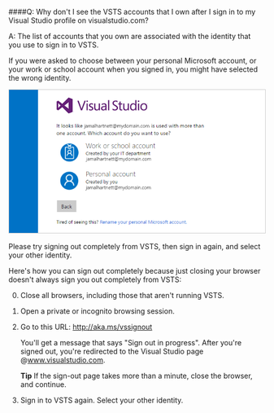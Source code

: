 ####Q:	Why don't I see the VSTS accounts that I own after I sign in to my Visual Studio profile on visualstudio.com?

A:	The list of accounts that you own are 
associated with the identity that you use 
to sign in to VSTS. 

If you were asked to choose between your personal Microsoft account, 
or your work or school account when you signed in, 
you might have selected the wrong identity. 

<img src="_img/sign-in-picker.png" alt="Choose work or school account, or personal Microsoft account" style="border: 1px solid #CCCCCC">

Please try signing out completely from VSTS, 
then sign in again, and select your other identity.

Here's how you can sign out completely because 
just closing your browser doesn't always sign you 
out completely from VSTS:

0.	Close all browsers, including those that aren't running VSTS.

0.	Open a private or incognito browsing session. 

0.	Go to this URL: http://aka.ms/vssignout

	You'll get a message that says "Sign out in progress". 
	After you're signed out, you're redirected to the 
	Visual Studio page @www.visualstudio.com. 

	**Tip** If the sign-out page takes more than a minute, 
	close the browser, and continue.

0.	Sign in to VSTS again. 
Select your other identity.
